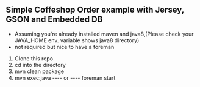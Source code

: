 ## Simple Coffeshop Order example with Jersey, GSON and Embedded DB

* Assuming you're already installed maven and java8,(Please check your JAVA_HOME env. variable shows java8 directory)
* not required but nice to have a foreman

1. Clone this repo
2. cd into the directory
3. mvn clean package
4. mvn exec:java ---- or ---- foreman start